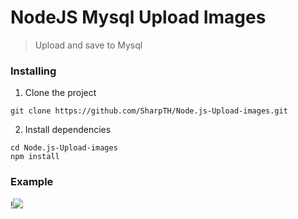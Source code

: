 # NodeJS Mysql Upload Images
>Upload and save to Mysql

### Installing

1. Clone the project
```
git clone https://github.com/SharpTH/Node.js-Upload-images.git
```
2. Install dependencies
```
cd Node.js-Upload-images
npm install
```
### Example
!![](https://sharp-witted.com/storages/images/2.gif)
